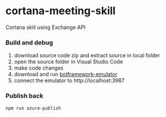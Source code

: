 # cortana-meeting-skill
Cortana skill using Exchange API

### Build and debug
1. download source code zip and extract source in local folder
2. open the source folder in  Visual Studio Code
3. make code changes
4. download and run [botframework-emulator](https://emulator.botframework.com/)
5. connect the emulator to http://localhost:3987

### Publish back

```
npm run azure-publish
```
